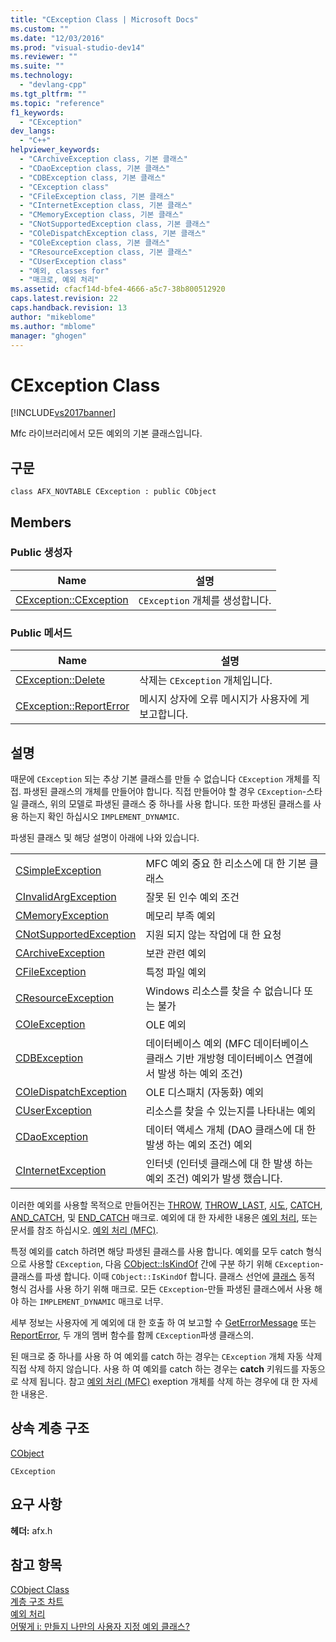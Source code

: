 ```yaml
---
title: "CException Class | Microsoft Docs"
ms.custom: ""
ms.date: "12/03/2016"
ms.prod: "visual-studio-dev14"
ms.reviewer: ""
ms.suite: ""
ms.technology: 
  - "devlang-cpp"
ms.tgt_pltfrm: ""
ms.topic: "reference"
f1_keywords: 
  - "CException"
dev_langs: 
  - "C++"
helpviewer_keywords: 
  - "CArchiveException class, 기본 클래스"
  - "CDaoException class, 기본 클래스"
  - "CDBException class, 기본 클래스"
  - "CException class"
  - "CFileException class, 기본 클래스"
  - "CInternetException class, 기본 클래스"
  - "CMemoryException class, 기본 클래스"
  - "CNotSupportedException class, 기본 클래스"
  - "COleDispatchException class, 기본 클래스"
  - "COleException class, 기본 클래스"
  - "CResourceException class, 기본 클래스"
  - "CUserException class"
  - "예외, classes for"
  - "매크로, 예외 처리"
ms.assetid: cfacf14d-bfe4-4666-a5c7-38b800512920
caps.latest.revision: 22
caps.handback.revision: 13
author: "mikeblome"
ms.author: "mblome"
manager: "ghogen"
---
```

# CException Class
[!INCLUDE[vs2017banner](../../assembler/inline/includes/vs2017banner.md)]

Mfc 라이브러리에서 모든 예외의 기본 클래스입니다.  
  
## 구문  
  
```  
class AFX_NOVTABLE CException : public CObject  
```  
  
## Members  
  
### Public 생성자  
  
|Name|설명|  
|----------|--------|  
|[CException::CException](../Topic/CException::CException.md)|`CException` 개체를 생성합니다.|  
  
### Public 메서드  
  
|Name|설명|  
|----------|--------|  
|[CException::Delete](../Topic/CException::Delete.md)|삭제는 `CException` 개체입니다.|  
|[CException::ReportError](../Topic/CException::ReportError.md)|메시지 상자에 오류 메시지가 사용자에 게 보고합니다.|  
  
## 설명  
 때문에 `CException` 되는 추상 기본 클래스를 만들 수 없습니다 `CException` 개체를 직접. 파생된 클래스의 개체를 만들어야 합니다.  직접 만들어야 할 경우 `CException`\-스타일 클래스, 위의 모델로 파생된 클래스 중 하나를 사용 합니다.  또한 파생된 클래스를 사용 하는지 확인 하십시오 `IMPLEMENT_DYNAMIC`.  
  
 파생된 클래스 및 해당 설명이 아래에 나와 있습니다.  
  
|||  
|-|-|  
|[CSimpleException](../../mfc/reference/csimpleexception-class.md)|MFC 예외 중요 한 리소스에 대 한 기본 클래스|  
|[CInvalidArgException](../../mfc/reference/cinvalidargexception-class.md)|잘못 된 인수 예외 조건|  
|[CMemoryException](../../mfc/reference/cmemoryexception-class.md)|메모리 부족 예외|  
|[CNotSupportedException](../../mfc/reference/cnotsupportedexception-class.md)|지원 되지 않는 작업에 대 한 요청|  
|[CArchiveException](../../mfc/reference/carchiveexception-class.md)|보관 관련 예외|  
|[CFileException](../../mfc/reference/cfileexception-class.md)|특정 파일 예외|  
|[CResourceException](../../mfc/reference/cresourceexception-class.md)|Windows 리소스를 찾을 수 없습니다 또는 불가|  
|[COleException](../../mfc/reference/coleexception-class.md)|OLE 예외|  
|[CDBException](../../mfc/reference/cdbexception-class.md)|데이터베이스 예외 \(MFC 데이터베이스 클래스 기반 개방형 데이터베이스 연결에서 발생 하는 예외 조건\)|  
|[COleDispatchException](../../mfc/reference/coledispatchexception-class.md)|OLE 디스패치 \(자동화\) 예외|  
|[CUserException](../../mfc/reference/cuserexception-class.md)|리소스를 찾을 수 있는지를 나타내는 예외|  
|[CDaoException](../../mfc/reference/cdaoexception-class.md)|데이터 액세스 개체 \(DAO 클래스에 대 한 발생 하는 예외 조건\) 예외|  
|[CInternetException](../../mfc/reference/cinternetexception-class.md)|인터넷 \(인터넷 클래스에 대 한 발생 하는 예외 조건\) 예외가 발생 했습니다.|  
  
 이러한 예외를 사용할 목적으로 만들어진는  [THROW](../Topic/THROW%20\(MFC\).md),  [THROW\_LAST](../Topic/THROW_LAST.md),  [시도](../Topic/TRY.md),  [CATCH](../Topic/CATCH.md),  [AND\_CATCH](../Topic/AND_CATCH.md), 및  [END\_CATCH](../Topic/END_CATCH.md) 매크로.  예외에 대 한 자세한 내용은  [예외 처리](../../mfc/reference/exception-processing.md), 또는 문서를 참조 하십시오.  [예외 처리 \(MFC\)](../../mfc/exception-handling-in-mfc.md).  
  
 특정 예외를 catch 하려면 해당 파생된 클래스를 사용 합니다.  예외를 모두 catch 형식으로 사용할 `CException`, 다음  [CObject::IsKindOf](../Topic/CObject::IsKindOf.md) 간에 구분 하기 위해 `CException`\-클래스를 파생 합니다.  이때 `CObject::IsKindOf` 합니다. 클래스 선언에  [클래스](../Topic/IMPLEMENT_DYNAMIC.md) 동적 형식 검사를 사용 하기 위해 매크로.  모든 `CException`\-만들 파생된 클래스에서 사용 해야 하는 `IMPLEMENT_DYNAMIC` 매크로 너무.  
  
 세부 정보는 사용자에 게 예외에 대 한 호출 하 여 보고할 수  [GetErrorMessage](../Topic/CFileException::GetErrorMessage.md) 또는  [ReportError](../Topic/CException::ReportError.md), 두 개의 멤버 함수를 함께 `CException`파생 클래스의.  
  
 된 매크로 중 하나를 사용 하 여 예외를 catch 하는 경우는 `CException` 개체 자동 삭제 직접 삭제 하지 않습니다.  사용 하 여 예외를 catch 하는 경우는  **catch** 키워드를 자동으로 삭제 됩니다.  참고  [예외 처리 \(MFC\)](../../mfc/exception-handling-in-mfc.md) exeption 개체를 삭제 하는 경우에 대 한 자세한 내용은.  
  
## 상속 계층 구조  
 [CObject](../../mfc/reference/cobject-class.md)  
  
 `CException`  
  
## 요구 사항  
 **헤더:**  afx.h  
  
## 참고 항목  
 [CObject Class](../../mfc/reference/cobject-class.md)   
 [계층 구조 차트](../../mfc/hierarchy-chart.md)   
 [예외 처리](../../mfc/reference/exception-processing.md)   
 [어떻게 i: 만들지 나만의 사용자 지정 예외 클래스?](http://go.microsoft.com/fwlink/?LinkId=128045)